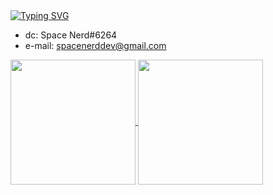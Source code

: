 <a href="https://git.io/typing-svg">
    <img src="https://readme-typing-svg.herokuapp.com?font=Handjet&size=40&duration=3000&pause=1000&color=891FC5&center=true&vCenter=true&width=435&lines=Hey+I'm+Space;This+is+my+GitHub" alt="Typing SVG" />
</a>

- dc: Space Nerd#6264
- e-mail: spacenerddev@gmail.com

<a href="https://github.com/anuraghazra/github-readme-stats">
    <img height=200 align="center" src="https://github-readme-stats.vercel.app/api?username=SpaceNerde&theme=gruvbox">
</a>

<a href="https://github.com/anuraghazra/github-readme-stats">
    <img height=200 align="center" src="https://github-readme-stats.vercel.app/api/top-langs/?username=SpaceNerde&theme=gruvbox&layout=donut">
</a>
